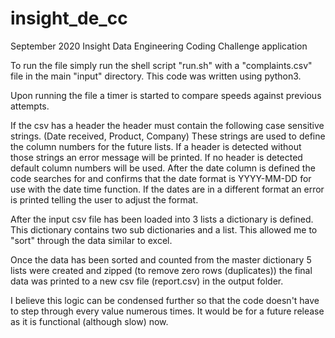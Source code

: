 # insight_de_cc
September 2020 Insight Data Engineering Coding Challenge application

To run the file simply run the shell script "run.sh" with a "complaints.csv" file in the main "input" directory.  This code was written using python3.

Upon running the file a timer is started to compare speeds against previous attempts.

If the csv has a header the header must contain the following case sensitive strings. (Date received, Product, Company) These strings are used to define the column numbers for the future lists.  If a header is detected without those strings an error message will be printed.  If no header is detected default column numbers will be used.  After the date column is defined the code searches for and confirms that the date format is YYYY-MM-DD for use with the date time function. If the dates are in a different format an error is printed telling the user to adjust the format.

After the input csv file has been loaded into 3 lists a dictionary is defined.  This dictionary contains two sub dictionaries and a list.  This allowed me to "sort" through the data similar to excel.

Once the data has been sorted and counted from the master dictionary 5 lists were created and zipped (to remove zero rows (duplicates)) the final data was printed to a new csv file (report.csv) in the output folder.

I believe this logic can be condensed further so that the code doesn't have to step through every value numerous times. It would be for a future release as it is functional (although slow) now.
